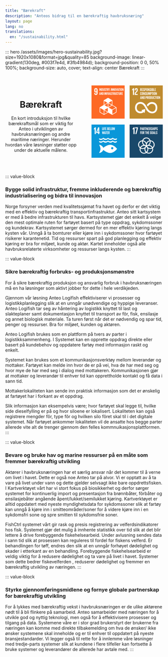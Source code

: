 ```yaml
---
title: "Bærekraft"
description: "Anteos bidrag til en bærekraftig havbruksnæring"
layout: page
lang: no
translations:
  en: "/sustainability.html"
---
```


::: hero /assets/images/hero-sustainability.jpg?size=1920x1080&format=jpg&quality=85 background-image: linear-gradient(130deg, #003f7e4d, #3fb4984d); background-position: 0 0, 50% 100%; background-size: auto, cover; text-align: center
Bærekraft
:::

<div style="display: flex; align-items: center; gap: 3rem; margin: 3rem 0;">
  <div style="flex: 1; text-align: center;">
    <h1>Bærekraft</h1>
    <p>En kort introduksjon til hvilke bærekraftsmål som er viktig for Anteo i utviklingen av havbruksnæringen og andre maritime næringer. Herunder hvordan våre løsninger støtter opp under de aktuelle målene.</p>
  </div>
  <div style="flex: 1; display: grid; grid-template-columns: 1fr 1fr; gap: 1rem;">
    <a href="https://www.fn.no/om-fn/fns-baerekraftsmaal/industri-innovasjon-og-infrastruktur">
      <img src="/assets/images/sdg-9-icon.png?size=200x200" alt="SDG 9">
    </a>
    <a href="https://www.fn.no/om-fn/fns-baerekraftsmaal/ansvarlig-forbruk-og-produksjon">
      <img src="/assets/images/sdg-12-icon.png?size=200x200" alt="SDG 12">
    </a>
    <a href="https://www.fn.no/om-fn/fns-baerekraftsmaal/livet-i-havet">
      <img src="/assets/images/sdg-14-icon.png?size=200x200" alt="SDG 14">
    </a>
    <a href="https://www.fn.no/om-fn/fns-baerekraftsmaal/samarbeid-for-aa-naa-maalene">
      <img src="/assets/images/sdg-17-icon.png?size=200x200" alt="SDG 17">
    </a>
  </div>
</div>

::: value-block
### Bygge solid infrastruktur, fremme inkluderende og bærekraftig industrialisering og bidra til innovasjon

Norge forsyner verden med kvalitetssjømat fra havet og derfor er det viktig med en effektiv og bærekraftig transportinfrastruktur. Anteo sitt kartsystem er med å bedre infrastrukturen til havs. Kartsystemet gjør det enkelt å velge den mest optimale ruten for fartøyet basert på type oppdrag, sykdomssoner og kundekrav. Kartsystemet sørger dermed for en mer effektiv kjøring langs kysten vår. Unngå å ta bomturer eller kjøre inn i sykdomssoner hvor fartøyet risikerer karantenetid. Tid og ressurser spart på god planlegging og effektiv kjøring er bra for miljøet, kunde og aktør. Kartet inneholder også alle havbruksrelaterte virksomheter og ressurser langs kysten.
:::

::: value-block
### Sikre bærekraftig forbruks- og produksjonsmønstre

For å sikre bærekraftig produksjon og ansvarlig forbruk i havbruksnæringen må en ha løsninger som aktivt jobber for dette i hele verdikjeden.

Gjennom vår løsning Anteo Logifish effektiviserer vi prosesser og logistikkplanlegging slik at en unngår unødvendige og hyppige leveranser. Anteo Logifish tar seg av håntering av logistikk knyttet til last og slakteplaner samt dokumentasjon knyttet til transport av fôr, fisk, ensilasje og annet biologisk materiale. Ta turen først når det er nødvendig og spar tid, penger og ressurser. Bra for miljøet, kunden og aktøren.

Anteo Logifish brukes som en plattform på tvers av parter i logistikksammenheng. I Systemet kan en opprette oppdrag direkte eller basert på kundebehov og oppdatere fartøy med informasjon raskt og enkelt.

Systemet kan brukes som et kommunikasjonsverktøy mellom leverandør og mottaker. Fartøyet kan melde inn hvor de er på vei, hva de har med seg og hvor mye de har med seg i dialog med mottakeren. Kommunikasjonen gjør at mottaker og leverandør til enhver tid kan opprettholde kontakt og få data i sann tid.

Mottakerlokaliteten kan sende inn praktisk informasjon som det er ønskelig at fartøyet har i forkant av et oppdrag.

Slik informasjon kan eksempelvis være; hvor fartøyet skal legge til, hvilke side dieselfylling er på og hvor siloene er lokalisert. Lokaliteten kan også registrere mengder fôr, type fôr og hvilken silo fôret skal til i det digitale systemet. Når fartøyet ankommer lokaliteten vil de ansatte hos begge parter allerede vite alt de trenger gjennom den felles kommnuikasjonsplattformen.
:::

::: value-block
### Bevare og bruke hav og marine ressurser på en måte som fremmer bærekraftig utvikling

Aktører i havbruksnæringen har et særlig ansvar når det kommer til å verne om livet i havet. Dette er også noe Anteo tar på alvor. Vi er opptatt av å ta vare på livet under vann og dette gjelder selvsagt ikke bare oppdrettsfisken. I Kartverktøyet vårt har vi stort fokus på biosikkerhet og derfor sørger systemet for kontinuerlig import og presentasjon fra brønnbåter, fôrbåter og ensilasjebåter angående åpent/lukket/semilukket kjøring. Kartverktøyet er alltid oppdatert med nyeste myndighetsdata for sykdomssoner slik at fartøy kan unngå å kjøre inn i smitteområder/soner for å videre kjøre inn i en sykdomsfri sone og spre smitten til sykdomsfrie soner.

FishCtrl systemet vårt gir rask og presis registrering av velferdsindikatorer hos fisk. Systemet gjør det mulig å innhente statistikk over tid slik at det blir lettere å drive forebyggende fiskehelsearbeid. Under avlusning sendes data i sann tid slik at prosessen kan reguleres til fordel for fiskens velferd. Er behandlingen for tøff, endres den slik at en unngår forhøyet dødelighet og skader i etterkant av en behandling. Forebyggende fiskehelsearbeid er veldig viktig for å redusere dødelighet og ta vare på livet i havet. Systemer som dette bedrer fiskevelferden , reduserer dødelighet og fremmer en bærekraftig utvikling av næringen.
:::

::: value-block
### Styrke gjennomføringsmidlene og fornye globale partnerskap for bærekraftig utvikling

For å lykkes med bærekraftig vekst i havbruksnæringen er de ulike aktørene nødt til å bli flinkere på samarbeid. Anteo samarbeider med næringen for å utvikle god og nyttig teknologi, men også for å effektivisere prosesser og tilgang på data. Systemene våre er i stor grad brukerstyrt der brukerne fra næringen kan komme med direkte tilbakemelding om hva de ønsker/ ikke ønsker systemene skal inneholde og er til enhver til oppdatert på nyeste bransjestandarder. Vi legger også til rette for å innlemme våre løsninger med tredje-parts systemer slik at kundene i flere tilfeller kan fortsette å bruke systemer og leverandører de allerede har avtale med.
:::
